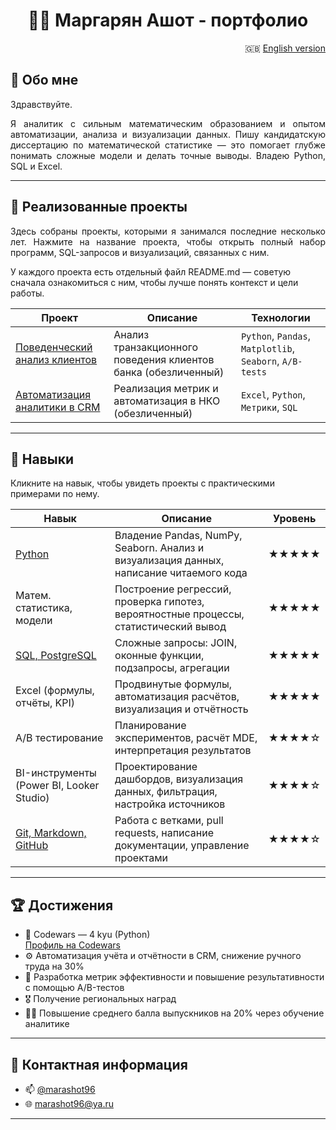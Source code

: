 #  <div align="center"> 👨‍💻 Маргарян Ашот - портфолио </div>

<div align="right">
  
🇬🇧 [English version](README-EN.md)

</div>


## 👋 Обо мне

Здравствуйте.

<p align="justify"> Я аналитик с сильным математическим образованием и опытом автоматизации, анализа и визуализации данных. Пишу кандидатскую диссертацию по математической статистике — это помогает глубже понимать сложные модели и делать точные выводы. Владею Python, SQL и Excel. </p>

---

## 🧭 Реализованные проекты
<p align="justify"> Здесь собраны проекты, которыми я занимался последние несколько лет. Нажмите на название проекта, чтобы открыть полный набор программ, SQL-запросов и визуализаций, связанных с ним. 
  
  У каждого проекта есть отдельный файл README.md — советую сначала ознакомиться с ним, чтобы лучше понять контекст и цели работы. </p>

| Проект | Описание | Технологии |
|--------|----------|------------|
| [Поведенческий анализ клиентов](./projects/paysim_analysis/README.md) | Анализ транзакционного поведения клиентов банка (обезличенный) | `Python`, `Pandas`, `Matplotlib`, `Seaborn`, `A/B-tests` |
| [Автоматизация аналитики в CRM](./projects/crm_automation/README.md) | Реализация метрик и автоматизация в НКО (обезличенный)| `Excel`, `Python`, `Метрики`, `SQL` |

---

## 🧰 Навыки

Кликните на навык, чтобы увидеть проекты с практическими примерами по нему.

| Навык | Описание | Уровень |
|-------|----------|---------|
| [Python](https://github.com/marashot96/Python-skills) | Владение Pandas, NumPy, Seaborn. Анализ и визуализация данных, написание читаемого кода | ★★★★★ |
| Матем. статистика, модели | Построение регрессий, проверка гипотез, вероятностные процессы, статистический вывод | ★★★★★ |
| [SQL, PostgreSQL](https://github.com/marashot96/SQL-Skills) | Сложные запросы: JOIN, оконные функции, подзапросы, агрегации | ★★★★★ |
| Excel (формулы, отчёты, KPI) | Продвинутые формулы, автоматизация расчётов, визуализация и отчётность | ★★★★★ |
| A/B тестирование | Планирование экспериментов, расчёт MDE, интерпретация результатов | ★★★★☆ |
| BI-инструменты (Power BI, Looker Studio) | Проектирование дашбордов, визуализация данных, фильтрация, настройка источников | ★★★★☆ |
| [Git, Markdown, GitHub](https://github.com/marashot96/) | Работа с ветками, pull requests, написание документации, управление проектами | ★★★★☆ |

---

## 🏆 Достижения

- 🎯 Codewars — 4 kyu (Python)  
  [Профиль на Codewars](https://www.codewars.com/users/marashot96)  
- ⚙️ Автоматизация учёта и отчётности в CRM, снижение ручного труда на 30%
- 🧪 Разработка метрик эффективности и повышение результативности с помощью A/B-тестов
- 🎖️ Получение региональных наград
- 👨‍🏫 Повышение среднего балла выпускников на 20% через обучение аналитике  

---

## 💼 Контактная информация

- 📫 [@marashot96](https://t.me/marashot96)
- 🌐 [marashot96@ya.ru](mailto:marashot96@ya.ru)

---


